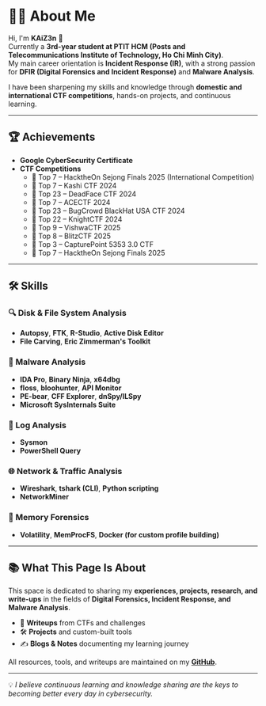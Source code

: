 # 👨‍💻 About Me  

Hi, I'm **KAiZ3n** 👋  
Currently a **3rd-year student at PTIT HCM (Posts and Telecommunications Institute of Technology, Ho Chi Minh City)**.  
My main career orientation is **Incident Response (IR)**, with a strong passion for **DFIR (Digital Forensics and Incident Response)** and **Malware Analysis**.  

I have been sharpening my skills and knowledge through **domestic and international CTF competitions**, hands-on projects, and continuous learning.  

---

## 🏆 Achievements  

- **Google CyberSecurity Certificate**  
- **CTF Competitions**  
  - 🥇 Top 7 – HacktheOn Sejong Finals 2025  (International Competition)
  - 🥇 Top 7 – Kashi CTF 2024  
  - 🥇 Top 23 – DeadFace CTF 2024  
  - 🥇 Top 7 – ACECTF 2024  
  - 🥇 Top 23 – BugCrowd BlackHat USA CTF 2024  
  - 🥇 Top 22 – KnightCTF 2024  
  - 🥇 Top 9 – VishwaCTF 2025  
  - 🥇 Top 8 – BlitzCTF 2025  
  - 🥇 Top 3 – CapturePoint 5353 3.0 CTF  
  - 🥇 Top 7 – HacktheOn Sejong Finals 2025  

---

## 🛠️ Skills  

### 🔍 Disk & File System Analysis  
- **Autopsy**, **FTK**, **R-Studio**, **Active Disk Editor**  
- **File Carving**, **Eric Zimmerman's Toolkit**  

### 🦠 Malware Analysis  
- **IDA Pro**, **Binary Ninja**, **x64dbg**  
- **floss**, **bloohunter**, **API Monitor**  
- **PE-bear**, **CFF Explorer**, **dnSpy/ILSpy**  
- **Microsoft SysInternals Suite**  

### 📑 Log Analysis  
- **Sysmon**  
- **PowerShell Query**  

### 🌐 Network & Traffic Analysis  
- **Wireshark**, **tshark (CLI)**, **Python scripting**  
- **NetworkMiner**  

### 🧠 Memory Forensics  
- **Volatility**, **MemProcFS**, **Docker (for custom profile building)**  

---

## 📚 What This Page Is About  

This space is dedicated to sharing my **experiences, projects, research, and write-ups** in the fields of **Digital Forensics, Incident Response, and Malware Analysis**.  

- 📖 **Writeups** from CTFs and challenges  
- 🛠️ **Projects** and custom-built tools  
- ✍️ **Blogs & Notes** documenting my learning journey  

All resources, tools, and writeups are maintained on my **[GitHub](https://github.com/)**.  

---

💡 *I believe continuous learning and knowledge sharing are the keys to becoming better every day in cybersecurity.*  
